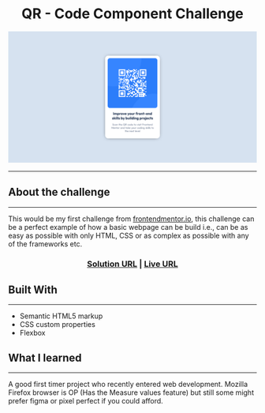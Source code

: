 
<h1 style="text-align:center;">QR - Code Component Challenge</h1>

![Project Preview](images/Design-preview.png)

---

## About the challenge

---

This would be my first challenge from [frontendmentor.io](https://www.frontendmentor.io), this challenge can be a perfect example of how a basic webpage can be build i.e., can be as easy as possible with only HTML, CSS or as complex as possible with any of the frameworks etc.

<h3 style="text-align:center"> <a href="https://www.frontendmentor.io/solutions/qr-code-component-solution-R21vR9nZqP">Solution URL</a> |
<a href="https://lazzyy.github.io/QR-code-component-frontendmentor">Live URL</a></h3>

## Built With

---

- Semantic HTML5 markup
- CSS custom properties
- Flexbox

## What I learned

---

A good first timer project who recently entered web development. Mozilla Firefox browser is OP (Has the Measure values feature) but still some might prefer figma or pixel perfect if you could afford.
